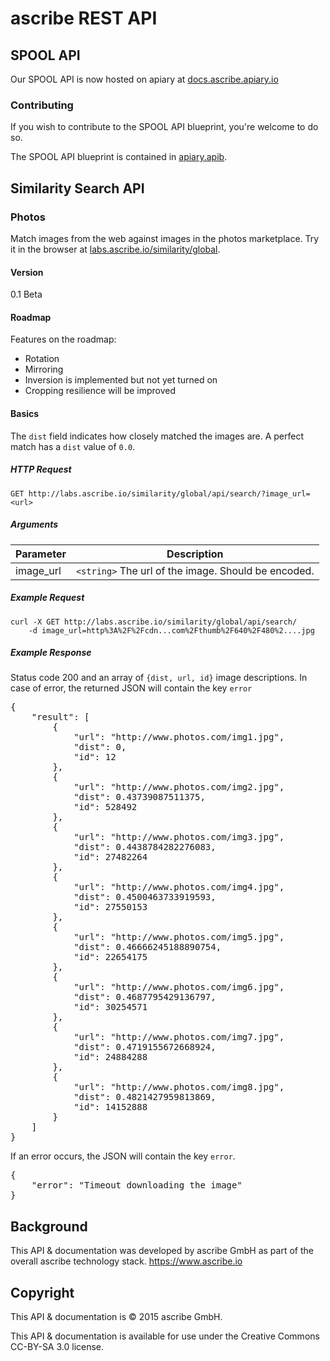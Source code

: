 # ascribe REST API


## SPOOL API

Our SPOOL API is now hosted on apiary at 
[docs.ascribe.apiary.io](http://docs.ascribe.apiary.io/)

### Contributing
If you wish to contribute to the SPOOL API blueprint, you're welcome to do so.

The SPOOL API blueprint is contained in [apiary.apib](apiary.apib).


## Similarity Search API

### Photos
Match images from the web against images in the photos marketplace.
Try it in the browser at [labs.ascribe.io/similarity/global](http://labs.ascribe.io/similarity/global/).

#### Version
0.1 Beta

#### Roadmap
Features on the roadmap:

 * Rotation
 * Mirroring
 * Inversion is implemented but not yet turned on
 * Cropping resilience will be improved

#### Basics
The ```dist``` field indicates how closely matched the images are. 
A perfect match has a ```dist``` value of ```0.0```.


##### HTTP Request
`GET http://labs.ascribe.io/similarity/global/api/search/?image_url=<url>`

##### Arguments
Parameter | Description
----------|------------
image_url | `<string>` The url of the image. Should be encoded.

##### Example Request
```shell
curl -X GET http://labs.ascribe.io/similarity/global/api/search/
    -d image_url=http%3A%2F%2Fcdn...com%2Fthumb%2F640%2F480%2....jpg
```
##### Example Response
Status code 200 and an array of ```{dist, url, id}``` image descriptions. In case of error, the returned JSON will contain the key ``error``

<pre>
{
    "result": [
        {
            "url": "http://www.photos.com/img1.jpg",
            "dist": 0,
            "id": 12
        },
        {
            "url": "http://www.photos.com/img2.jpg",
            "dist": 0.43739087511375,
            "id": 528492
        },
        {
            "url": "http://www.photos.com/img3.jpg",
            "dist": 0.4438784282276083,
            "id": 27482264
        },
        {
            "url": "http://www.photos.com/img4.jpg",
            "dist": 0.4500463733919593,
            "id": 27550153
        },
        {
            "url": "http://www.photos.com/img5.jpg",
            "dist": 0.46666245188890754,
            "id": 22654175
        },
        {
            "url": "http://www.photos.com/img6.jpg",
            "dist": 0.4687795429136797,
            "id": 30254571
        },
        {
            "url": "http://www.photos.com/img7.jpg",
            "dist": 0.4719155672668924,
            "id": 24884288
        },
        {
            "url": "http://www.photos.com/img8.jpg",
            "dist": 0.4821427959813869,
            "id": 14152888
        }
    ]
}
</pre>

If an error occurs, the JSON will contain the key ``error``.
<pre>
{
    "error": "Timeout downloading the image"
}
</pre>

## Background
This API & documentation was developed by ascribe GmbH as part of the overall ascribe technology stack. https://www.ascribe.io

## Copyright

This API & documentation is © 2015 ascribe GmbH.

This API & documentation is available for use under the Creative Commons CC-BY-SA 3.0 license.
